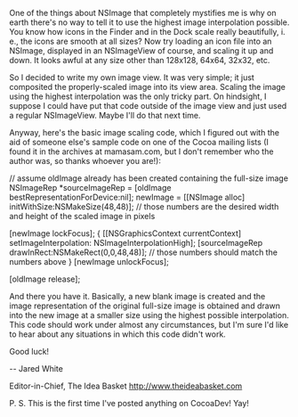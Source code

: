 One of the things about NSImage that completely mystifies me is why on earth there's no way to tell it to use the highest image interpolation possible. You know how icons in the Finder and in the Dock scale really beautifully, i. e., the icons are smooth at all sizes? Now try loading an icon file into an NSImage, displayed in an NSImageView of course, and scaling it up and down. It looks awful at any size other than 128x128, 64x64, 32x32, etc.

So I decided to write my own image view. It was very simple; it just composited the properly-scaled image into its view area. Scaling the image using the highest interpolation was the only tricky part. On hindsight, I suppose I could have put that code outside of the image view and just used a regular NSImageView. Maybe I'll do that next time.

Anyway, here's the basic image scaling code, which I figured out with the aid of someone else's sample code on one of the Cocoa mailing lists (I found it in the archives at mamasam.com, but I don't remember who the author was, so thanks whoever you are!):

    
// assume oldImage already has been created containing the full-size image
NSImageRep *sourceImageRep = [oldImage bestRepresentationForDevice:nil];
newImage = [[NSImage alloc] initWithSize:NSMakeSize(48,48)];
    // those numbers are the desired width and height of the scaled image in pixels
  
[newImage lockFocus];
{
[[NSGraphicsContext currentContext] setImageInterpolation: NSImageInterpolationHigh];
[sourceImageRep drawInRect:NSMakeRect(0,0,48,48)];
    // those numbers should match the numbers above
}
[newImage unlockFocus];
         
[oldImage release];


And there you have it. Basically, a new blank image is created and the image representation of the original full-size image is obtained and drawn into the new image at a smaller size using the highest possible interpolation. This code should work under almost any circumstances, but I'm sure I'd like to hear about any situations in which this code didn't work.

Good luck!

-- Jared White

Editor-in-Chief, The Idea Basket
http://www.theideabasket.com

P. S. This is the first time I've posted anything on CocoaDev! Yay!
